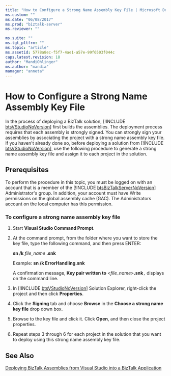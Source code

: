 ```yaml
---
title: "How to Configure a Strong Name Assembly Key File | Microsoft Docs"
ms.custom: ""
ms.date: "06/08/2017"
ms.prod: "biztalk-server"
ms.reviewer: ""

ms.suite: ""
ms.tgt_pltfrm: ""
ms.topic: "article"
ms.assetid: 5778a8ec-f5f7-4ae1-a57e-99f6503f044c
caps.latest.revision: 18
author: "MandiOhlinger"
ms.author: "mandia"
manager: "anneta"
---
```

# How to Configure a Strong Name Assembly Key File
In the process of deploying a BizTalk solution, [!INCLUDE [btsVStudioNoVersion](../includes/btsvstudionoversion-md.md)] first builds the assemblies. The deployment process requires that each assembly is strongly signed. You can strongly sign your assemblies by associating the project with a strong name assembly key file. If you haven't already done so, before deploying a solution from [!INCLUDE [btsVStudioNoVersion](../includes/btsvstudionoversion-md.md)], use the following procedure to generate a strong name assembly key file and assign it to each project in the solution.  
  
## Prerequisites  
 To perform the procedure in this topic, you must be logged on with an account that is a member of the [!INCLUDE [btsBizTalkServerNoVersion](../includes/btsbiztalkservernoversion-md.md)] Administrator's group. In addition, your account must have Write permissions on the global assembly cache (GAC). The Administrators account on the local computer has this permission.  
  
### To configure a strong name assembly key file  
  
1. Start **Visual Studio Command Prompt**.  
  
2. At the command prompt, from the folder where you want to store the key file, type the following command, and then press ENTER:  
  
    **sn /k**  *file_name* **.snk**  
  
    Example: **sn /k ErrorHandling.snk**  
  
    A confirmation message, **Key pair written to** \<*file_name*\>**.snk**`,` displays on the command line.  
  
3. In [!INCLUDE [btsVStudioNoVersion](../includes/btsvstudionoversion-md.md)] Solution Explorer, right-click the project and then click <strong>Properties</strong>.  
  
4. Click the **Signing** tab and choose **Browse** in the **Choose a strong name key file** drop down box.  
  
5. Browse to the key file and click it. Click **Open**, and then close the project properties.  
  
6. Repeat steps 3 through 6 for each project in the solution that you want to deploy using this strong name assembly key file.  
  
## See Also  
 [Deploying BizTalk Assemblies from Visual Studio into a BizTalk Application](../core/deploying-biztalk-assemblies-from-visual-studio-into-a-biztalk-application.md)